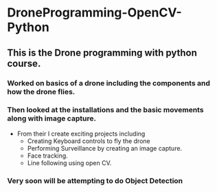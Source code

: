# DroneProgramming-OpenCV-Python
## This is the Drone programming with python course. 
### Worked on basics of a drone including the components and how the drone flies. 
### Then looked at the installations and the basic movements along with image capture. 
* From their I create exciting projects including 
  - Creating Keyboard controls to fly the drone
  - Performing Surveillance by creating an image capture.
  - Face tracking.
  - Line following using open CV. 

### Very soon will be attempting to do Object Detection
  
  
  
 
